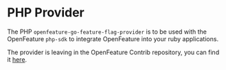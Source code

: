 # PHP Provider

The PHP `openfeature-go-feature-flag-provider` is to be used with the OpenFeature `php-sdk` to integrate OpenFeature into your ruby applications.

The provider is leaving in the OpenFeature Contrib repository, you can find it [here](https://github.com/open-feature/php-sdk-contrib/blob/main/providers/GoFeatureFlag).